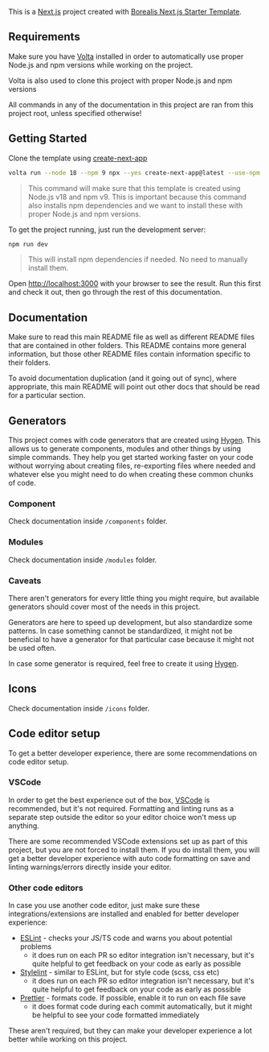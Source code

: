 This is a [Next.js](https://nextjs.org/) project created with [Borealis Next.js Starter Template](https://github.com/borealis-agency/next-starter).

## Requirements

Make sure you have [Volta](https://volta.sh/) installed in order to automatically use proper Node.js and npm versions while working on the project.

Volta is also used to clone this project with proper Node.js and npm versions

All commands in any of the documentation in this project are ran from this project root, unless specified otherwise!

## Getting Started

Clone the template using [create-next-app](https://www.npmjs.com/package/create-next-app)

```bash
volta run --node 18 --npm 9 npx --yes create-next-app@latest --use-npm --example https://github.com/borealis-agency/next-starter
```

> This command will make sure that this template is created using Node.js v18 and npm v9. This is important because this command also installs npm dependencies and we want to install these with proper Node.js and npm versions.

To get the project running, just run the development server:

```bash
npm run dev
```

> This will install npm dependencies if needed. No need to manually install them.

Open [http://localhost:3000](http://localhost:3000) with your browser to see the result. Run this first and check it out, then go through the rest of this documentation.

## Documentation

Make sure to read this main README file as well as different README files that are contained in other folders. This README contains more general information, but those other README files contain information specific to their folders.

To avoid documentation duplication (and it going out of sync), where appropriate, this main README will point out other docs that should be read for a particular section.

## Generators

This project comes with code generators that are created using [Hygen](https://github.com/jondot/hygen). This allows us to generate components, modules and other things by using simple commands. They help you get started working faster on your code without worrying about creating files, re-exporting files where needed and whatever else you might need to do when creating these common chunks of code.

### Component

Check documentation inside `/components` folder.

### Modules

Check documentation inside `/modules` folder.

### Caveats

There aren't generators for every little thing you might require, but available generators should cover most of the needs in this project.

Generators are here to speed up development, but also standardize some patterns. In case something cannot be standardized, it might not be beneficial to have a generator for that particular case because it might not be used often.

In case some generator is required, feel free to create it using [Hygen](https://github.com/jondot/hygen).

## Icons

Check documentation inside `/icons` folder.

## Code editor setup

To get a better developer experience, there are some recommendations on code editor setup.

### VSCode

In order to get the best experience out of the box, [VSCode](https://code.visualstudio.com/) is recommended, but it's not required. Formatting and linting runs as a separate step outside the editor so your editor choice won't mess up anything.

There are some recommended VSCode extensions set up as part of this project, but you are not forced to install them. If you do install them, you will get a better developer experience with auto code formatting on save and linting warnings/errors directly inside your editor.

### Other code editors

In case you use another code editor, just make sure these integrations/extensions are installed and enabled for better developer experience:

- [ESLint](https://eslint.org/) - checks your JS/TS code and warns you about potential problems
  - it does run on each PR so editor integration isn't necessary, but it's quite helpful to get feedback on your code as early as possible
- [Stylelint](https://stylelint.io/) - similar to ESLint, but for style code (scss, css etc)
  - it does run on each PR so editor integration isn't necessary, but it's quite helpful to get feedback on your code as early as possible
- [Prettier](https://prettier.io/) - formats code. If possible, enable it to run on each file save
  - it does format code during each commit automatically, but it might be helpful to see your code formatted immediately

These aren't required, but they can make your developer experience a lot better while working on this project.
